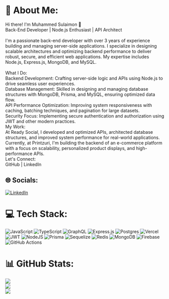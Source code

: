 # 💫 About Me:
Hi there! I'm Muhammed Sulaimon 👋<br>Back-End Developer | Node.js Enthusiast | API Architect<br><br>I'm a passionate back-end developer with over 3 years of experience building and managing server-side applications. I specialize in designing scalable architectures and optimizing backend performance to deliver robust, secure, and efficient web applications. My expertise includes Node.js, Express.js, MongoDB, and MySQL.<br><br>What I Do:<br>Backend Development: Crafting server-side logic and APIs using Node.js to drive seamless user experiences.<br>Database Management: Skilled in designing and managing database structures with MongoDB, Prisma, and MySQL, ensuring optimized data flow.<br>API Performance Optimization: Improving system responsiveness with caching, batching techniques, and pagination for large datasets.<br>Security Focus: Implementing secure authentication and authorization using JWT and other modern practices.<br>My Work:<br>At Ready Social, I developed and optimized APIs, architected database structures, and improved system performance for real-world applications.<br>Currently, at Printzuri, I'm building the backend of an e-commerce platform with a focus on scalability, personalized product displays, and high-performance APIs.<br>Let's Connect:<br>GitHub | LinkedIn 


## 🌐 Socials:
[![LinkedIn](https://img.shields.io/badge/LinkedIn-%230077B5.svg?logo=linkedin&logoColor=white)](https://linkedin.com/in/muhammed-sulaiman-7480b21b0/) 

# 💻 Tech Stack:
![JavaScript](https://img.shields.io/badge/javascript-%23323330.svg?style=for-the-badge&logo=javascript&logoColor=%23F7DF1E) ![TypeScript](https://img.shields.io/badge/typescript-%23007ACC.svg?style=for-the-badge&logo=typescript&logoColor=white) ![GraphQL](https://img.shields.io/badge/-GraphQL-E10098?style=for-the-badge&logo=graphql&logoColor=white) ![Express.js](https://img.shields.io/badge/express.js-%23404d59.svg?style=for-the-badge&logo=express&logoColor=%2361DAFB) ![Postgres](https://img.shields.io/badge/postgres-%23316192.svg?style=for-the-badge&logo=postgresql&logoColor=white) ![Vercel](https://img.shields.io/badge/vercel-%23000000.svg?style=for-the-badge&logo=vercel&logoColor=white) ![JWT](https://img.shields.io/badge/JWT-black?style=for-the-badge&logo=JSON%20web%20tokens) ![NodeJS](https://img.shields.io/badge/node.js-6DA55F?style=for-the-badge&logo=node.js&logoColor=white) ![Prisma](https://img.shields.io/badge/Prisma-3982CE?style=for-the-badge&logo=Prisma&logoColor=white) ![Sequelize](https://img.shields.io/badge/Sequelize-52B0E7?style=for-the-badge&logo=Sequelize&logoColor=white) ![Redis](https://img.shields.io/badge/redis-%23DD0031.svg?style=for-the-badge&logo=redis&logoColor=white) ![MongoDB](https://img.shields.io/badge/MongoDB-%234ea94b.svg?style=for-the-badge&logo=mongodb&logoColor=white) ![Firebase](https://img.shields.io/badge/firebase-a08021?style=for-the-badge&logo=firebase&logoColor=ffcd34) ![GitHub Actions](https://img.shields.io/badge/github%20actions-%232671E5.svg?style=for-the-badge&logo=githubactions&logoColor=white)
# 📊 GitHub Stats:
![](https://github-readme-stats.vercel.app/api?username=Maniesjr12&theme=dark&hide_border=false&include_all_commits=false&count_private=false)<br/>
![](https://github-readme-streak-stats.herokuapp.com/?user=Maniesjr12&theme=dark&hide_border=false)<br/>
![](https://github-readme-stats.vercel.app/api/top-langs/?username=Maniesjr12&theme=dark&hide_border=false&include_all_commits=false&count_private=false&layout=compact)

<!-- Proudly created with GPRM ( https://gprm.itsvg.in ) -->